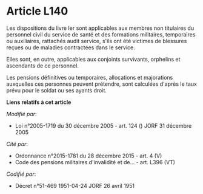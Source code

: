 # Article L140

Les dispositions du livre Ier sont applicables aux membres non titulaires du personnel civil du service de santé et des
formations militaires, temporaires ou auxiliaires, rattachés audit service, s'ils ont été victimes de blessures reçues ou de
maladies contractées dans le service.

Elles sont, en outre, applicables aux conjoints survivants, orphelins et ascendants de ce personnel.

Les pensions définitives ou temporaires, allocations et majorations auxquelles ces personnes peuvent prétendre, sont
calculées d'après le taux prévu pour le soldat ou ses ayants droit.

**Liens relatifs à cet article**

_Modifié par_:

  - Loi n°2005-1719 du 30 décembre 2005 - art. 124 () JORF 31 décembre 2005

_Cité par_:

  - Ordonnance n°2015-1781 du 28 décembre 2015 - art. 4 (V)
  - Code des pensions militaires d'invalidité et de... - art. L396 (VT)

_Codifié par_:

  - Décret n°51-469 1951-04-24 JORF 26 avril 1951
